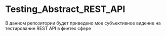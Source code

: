 # Testing_Abstract_REST_API
В данном репозитории будет приведено мое субъективное видение на тестирование REST API в финтех сфере 
